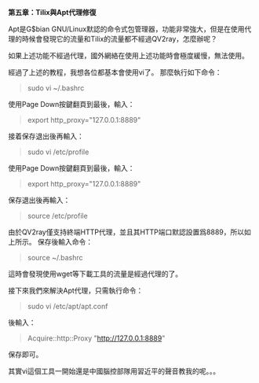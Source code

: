 **第五章：Tilix與Apt代理修復**

Apt是G$bian GNU/Linux默認的命令式包管理器，功能非常強大，但是在使用代理的時候會發現它的流量和Tilix的流量都不經過QV2ray，怎麼辦呢？

如果上述功能不經過代理，國外網絡在使用上述功能時會極度緩慢，無法使用。

經過了上述的教程，我想各位都基本會使用vi了。
那麼執行如下命令：

> sudo vi ~/.bashrc

使用Page Down按鍵翻頁到最後，輸入：

> export http_proxy="127.0.0.1:8889"

接着保存退出後再輸入：

> sudo vi /etc/profile

使用Page Down按鍵翻頁到最後，輸入：

> export http_proxy="127.0.0.1:8889"

保存退出後再輸入：

> source /etc/profile

由於QV2ray僅支持終端HTTP代理，並且其HTTP端口默認設置爲8889，所以如上所示。
保存後輸入命令：

> source ~/.bashrc

這時會發現使用wget等下載工具的流量是經過代理的了。

接下來我們來解決Apt代理，只需執行命令：

> sudo vi /etc/apt/apt.conf

後輸入：

> Acquire::http::Proxy "http://127.0.0.1:8889"

保存即可。

其實vi這個工具一開始還是中國腦控部隊用習近平的聲音教我的呢。。。
